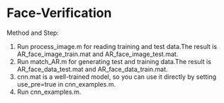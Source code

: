 # Face-Verification

Method and Step:
1. Run process_image.m for reading training and test data.The result is AR_face_image_train.mat and AR_face_image_test.mat.
2. Run match_AR.m for generating test and training data.The result is AR_face_data_test.mat and AR_face_data_train.mat.
3. cnn.mat is a well-trained model, so you can use it directly by setting use_pre=true in cnn_examples.m.
4. Run cnn_examples.m.
